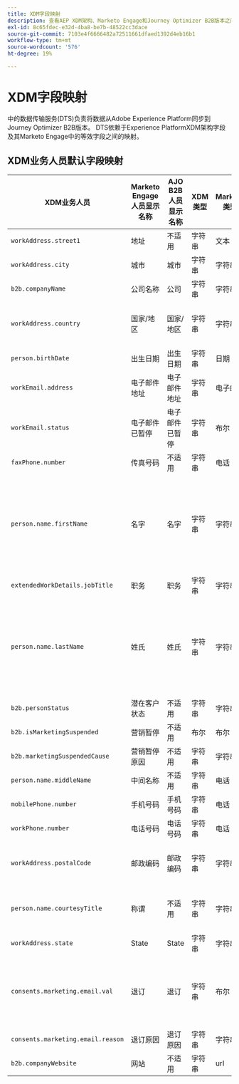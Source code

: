 ```yaml
---
title: XDM字段映射
description: 查看AEP XDM架构、Marketo Engage和Journey Optimizer B2B版本之间的字段映射。
exl-id: 8c65fdec-e32d-4ba8-be7b-48522cc3dace
source-git-commit: 7103e4f6666482a72511661dfaed1392d4eb16b1
workflow-type: tm+mt
source-wordcount: '576'
ht-degree: 19%

---
```


# XDM字段映射

中的数据传输服务(DTS)负责将数据从Adobe Experience Platform同步到Journey Optimizer B2B版本。 DTS依赖于Experience PlatformXDM架构字段及其Marketo Engage中的等效字段之间的映射。

## XDM业务人员默认字段映射

| XDM业务人员 | Marketo Engage人员显示名称 | AJO B2B人员显示名称 | XDM类型 | Marketo类型 | XDM描述 |
|------------------- |---------------------------------- |--------------------------- |-------- |------------ |--------------- |
| `workAddress.street1` | 地址 | 不适用 | 字符串 | 文本 | 主要街道级别信息、公寓号、街道号和街道名称。 |
| `workAddress.city ` | 城市 | 城市 | 字符串 | 字符串 | 城市的名称。 |
| `b2b.companyName` | 公司名称 | 公司 | 字符串 | 字符串 | 与业务人员关联的公司的名称。 |
| `workAddress.country` | 国家/地区 | 国家/地区 | 字符串 | 字符串 | 政府管辖地区的名称。 除`xdm:countryCode`之外，这是一个自由形式的字段，可以包含任何语言的国家/地区名称。 |
| `person.birthDate` | 出生日期 | 出生日期 | 字符串 | 日期 | 人员的完整出生日期。  YYYY-MM-DD |
| `workEmail.address` | 电子邮件地址 | 电子邮件地址 | 字符串 | 电子邮件 | 技术地址，例如RFC2822和后续标准中通常定义的“<name@domain.com>”。 |
| `workEmail.status` | 电子邮件已暂停 | 电子邮件已暂停 | 字符串 | 布尔 | 关于使用电子邮件地址的能力的指示。 |
| `faxPhone.number` | 传真号码 | 不适用 | 字符串 | 电话 | 传真电话号码。 |
| `person.name.firstName` | 名字 | 名字 | 字符串 | 字符串 | 在姓名的语言中最常被接受的书写顺序排列的姓名第一部分。 在许多文化中，这是首选的个人或名字。 引入firstName和lastName属性是为了与现有系统保持兼容性，现有系统以简化、非语义和非国际化的方式建模名称。 使用xdm：fullName始终是首选。 |
| `extendedWorkDetails.jobTitle` | 职务 | 职务 | 字符串 | 字符串 | 人员的工作职位。 |
| `person.name.lastName` | 姓氏 | 姓氏 | 字符串 | 字符串 | 在姓名的语言中最常被接受的书写顺序中的姓名的末尾部分。 在许多文化中，这是继承的姓氏、父名或母名。 引入firstName和lastName属性是为了与现有系统保持兼容性，现有系统以简化、非语义和非国际化的方式建模名称。 使用xdm：fullName始终是首选。 |
| `b2b.personStatus` | 潜在客户状态 | 不适用 | 字符串 | 字符串 | 记录人员当前营销/销售状态的字段。 |
| `b2b.isMarketingSuspended` | 营销暂停 | 不适用 | 布尔 | 布尔 | 指示人员营销是否暂停。 |
| `b2b.marketingSuspendedCause` | 营销暂停原因 | 不适用 | 字符串 | 字符串 | 如果暂停了人员的营销，则此属性提供了原因。 |
| `person.name.middleName` | 中间名称 | 不适用 | 字符串 | 电话 | 在名字和姓氏之间提供的中间名、备用名或附加名。 |
| `mobilePhone.number` | 手机号码 | 手机号码 | 字符串 | 电话 | 手机号码。 |
| `workPhone.number` | 电话号码 | 电话号码 | 字符串 | 电话 | 工作电话号码。 |
| `workAddress.postalCode` | 邮政编码 | 邮政编码 | 字符串 | 字符串 | 位置的邮政编码。 并非所有国家/地区都提供邮政编码。 在一些国家/地区，这将仅包含邮政编码的一部分。 |
| `person.name.courtesyTitle` | 称谓 | 不适用 | 字符串 | 字符串 | 通常是人员的职务、尊称或称呼的缩写。 在开场白中，courtesyTitle用于全名或姓氏之前。 例如，先生、小姐或博士。 |
| `workAddress.state` | State | State | 字符串 | 字符串 | 国家的名称。 这是自由格式字段。 |
| `consents.marketing.email.val` | 退订 | 退订 | 字符串 | 布尔 | 如果取消订阅为true（例如，值= 1），则将`consents.marketing.email.val`设置为(n)。 如果取消订阅为false（例如，值= 0），则将consents.marketing.email.val设置为null。 |
| `consents.marketing.email.reason` | 退订原因 | 退订原因 | 字符串 | 字符串 |  |
| `b2b.companyWebsite` | 网站 | 不适用 | 字符串 | url | 与业务人员关联的公司的网站。 |

